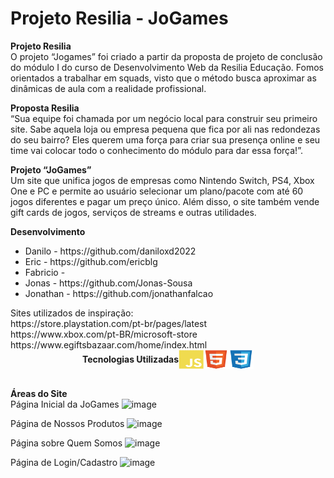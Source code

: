 # Projeto Resilia - JoGames

<b>Projeto Resilia</b><br/>
O projeto “Jogames” foi criado a partir da proposta de projeto de conclusão do módulo I do curso de Desenvolvimento Web da Resilia Educação. 
Fomos orientados a trabalhar em squads, visto que o método busca aproximar as dinâmicas de aula com a realidade profissional.</br>

<b>Proposta Resilia</b><br/>
“Sua equipe foi chamada por um negócio local para construir seu primeiro site. Sabe aquela loja ou empresa pequena que fica por ali nas redondezas do seu 
bairro? Eles querem uma força para criar sua presença online e seu time vai colocar todo o conhecimento do módulo para dar essa força!”.<br/>

<b>Projeto “JoGames”</b><br/>
Um site que unifica jogos de empresas como Nintendo Switch, PS4, Xbox One e PC e permite ao usuário selecionar um plano/pacote com até 60 jogos diferentes 
e pagar um preço único. Além disso, o site também vende gift cards de jogos, serviços de streams e outras utilidades.<br/>

<b>Desenvolvimento</b><br/>
<ul>
<li>Danilo - https://github.com/daniloxd2022</li>
<li>Eric - https://github.com/ericblg</li>
<li>Fabricio -</li>
<li>Jonas - https://github.com/Jonas-Sousa</li>
<li>Jonathan - https://github.com/jonathanfalcao</li>
</ul>
Sites utilizados de inspiração:<br/>
https://store.playstation.com/pt-br/pages/latest<br/>
https://www.xbox.com/pt-BR/microsoft-store<br/>
https://www.egiftsbazaar.com/home/index.html

<div style="display: flex; align-items: center; justify-content: center;"><br>
<b>Tecnologias Utilizadas</b><br/>
  <img align="center" alt="JavaScript" height="30" width="40" src="https://raw.githubusercontent.com/devicons/devicon/master/icons/javascript/javascript-plain.svg">
  <img align="center" alt="HTML" height="30" width="40" src="https://raw.githubusercontent.com/devicons/devicon/master/icons/html5/html5-original.svg">
  <img align="center" alt="CSS" height="30" width="40" src="https://raw.githubusercontent.com/devicons/devicon/master/icons/css3/css3-original.svg">
</div><br/>

<b>Áreas do Site</b><br/>
Página Inicial da JoGames
![image](https://user-images.githubusercontent.com/112404942/193150851-8eed2ead-e34e-4e0d-9861-d49ee9a50103.png)

Página de Nossos Produtos
![image](https://user-images.githubusercontent.com/112404942/193151152-818d2cfe-bb16-4b50-a80f-0511b502c372.png)

Página sobre Quem Somos
![image](https://user-images.githubusercontent.com/112404942/193151364-146ed7dc-e53c-4852-a25b-d1c24940cb74.png)

Página de Login/Cadastro
![image](https://user-images.githubusercontent.com/112404942/193151491-3f656a9c-1720-4287-ae54-bbea236b8aff.png)

